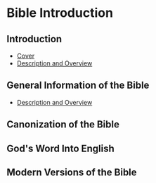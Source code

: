 # Bible Introduction

## Introduction

* [Cover](bible-introduction/en/001_introduction/001_cover.html)
* [Description and Overview](bible-introduction/en/001_introduction/002_introduction-course-description-and-overview.html)

## General Information of the Bible

* [Description and Overview](bible-introduction/en/001_introduction/002_introduction-course-description-and-overview.html)

## Canonization of the Bible



## God's Word Into English



## Modern Versions of the Bible